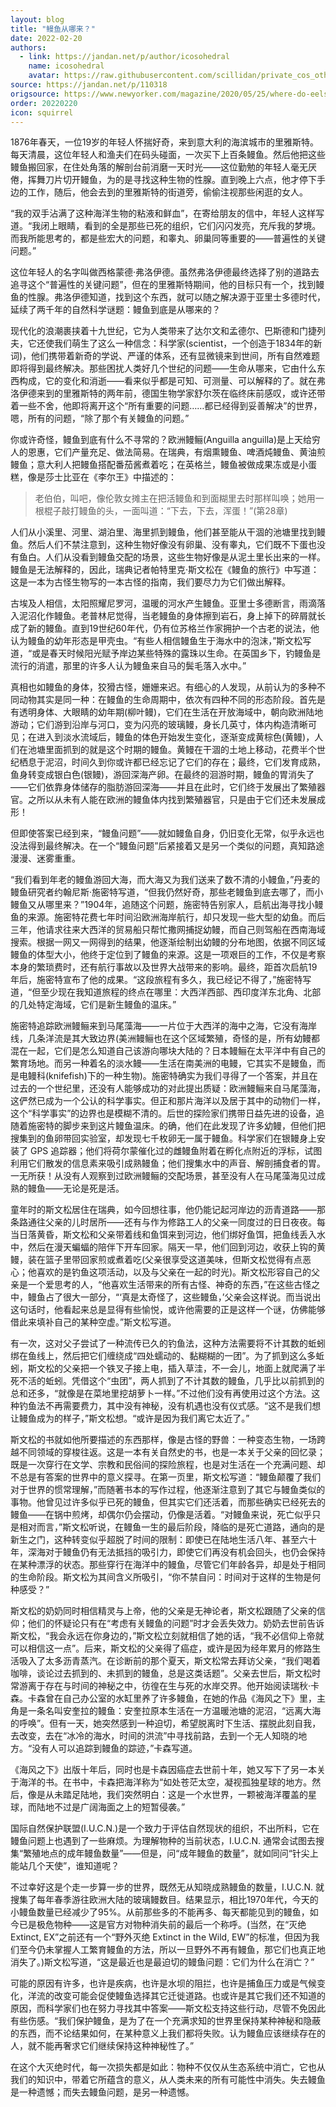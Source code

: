 ```yaml
---
layout: blog
title: "鳗鱼从哪来？"
date: 2022-02-20
authors:
  - link: https://jandan.net/p/author/icosohedral
    name: icosohedral
    avatar: https://raw.githubusercontent.com/scillidan/private_cos_others/main/avater/jin_grey.png
source: https://jandan.net/p/110318
origsource: https://www.newyorker.com/magazine/2020/05/25/where-do-eels-come-from
order: 20220220
icon: squirrel
---
```


1876年春天，一位19岁的年轻人怀揣好奇，来到意大利的海滨城市的里雅斯特。每天清晨，这位年轻人和渔夫们在码头碰面，一次买下上百条鳗鱼。然后他把这些鳗鱼搬回家，在住处角落的解剖台前消磨一天时光——这位勤勉的年轻人毫无厌倦，挥舞刀片切开鳗鱼，为的是寻找这种生物的性腺。直到晚上六点，他才停下手边的工作，随后，他会去到的里雅斯特的街道旁，偷偷注视那些闲逛的女人。

“我的双手沾满了这种海洋生物的粘液和鲜血”，在寄给朋友的信中，年轻人这样写道。“我闭上眼睛，看到的全是那些已死的组织，它们闪闪发亮，充斥我的梦境。而我所能思考的，都是些宏大的问题，和睾丸、卵巢同等重要的——普遍性的关键问题。”

这位年轻人的名字叫做西格蒙德·弗洛伊德。虽然弗洛伊德最终选择了别的道路去追寻这个“普遍性的关键问题”，但在的里雅斯特期间，他的目标只有一个，找到鳗鱼的性腺。弗洛伊德知道，找到这个东西，就可以随之解决源于亚里士多德时代，延续了两千年的自然科学谜题：鳗鱼到底是从哪来的？

现代化的浪潮裹挟着十九世纪，它为人类带来了达尔文和孟德尔、巴斯德和门捷列夫，它还使我们萌生了这么一种信念：科学家(scientist，一个创造于1834年的新词)，他们携带着新奇的学说、严谨的体系，还有显微镜来到世间，所有自然难题即将得到最终解决。那些困扰人类好几个世纪的问题——生命从哪来，它由什么东西构成，它的变化和消逝——看来似乎都是可知、可测量、可以解释的了。就在弗洛伊德来到的里雅斯特的两年前，德国生物学家舒尔茨在临终床前感叹，或许还带着一些不舍，他即将离开这个“所有重要的问题……都已经得到妥善解决”的世界，嗯，所有的问题，“除了那个有关鳗鱼的问题。”

你或许奇怪，鳗鱼到底有什么不寻常的？欧洲鳗鲡(Anguilla anguilla)是上天给穷人的恩惠，它们产量充足、做法简易。在瑞典，有烟熏鳗鱼、啤酒炖鳗鱼、黄油煎鳗鱼；意大利人把鳗鱼搭配番茄酱煮着吃；在英格兰，鳗鱼被做成果冻或是小蛋糕，像是莎士比亚在《李尔王》中描述的：

> 老伯伯，叫吧，像伦敦女摊主在把活鳗鱼和到面糊里去时那样叫唤；她用一根棍子敲打鳗鱼的头，一面叫道：“下去，下去，浑蛋！”(第28章)

人们从小溪里、河里、湖泊里、海里抓到鳗鱼，他们甚至能从干涸的池塘里找到鳗鱼。然后人们不禁注意到，这种生物好像没有卵巢、没有睾丸，它们既不下蛋也没有鱼白。人们从没看到鳗鱼交配的场景，这些生物好像是从泥土里长出来的一样。鳗鱼是无法解释的，因此，瑞典记者帕特里克·斯文松在《鳗鱼的旅行》中写道：这是一本为古怪生物写的一本古怪的指南，我们要尽力为它们做出解释。

古埃及人相信，太阳照耀尼罗河，温暖的河水产生鳗鱼。亚里士多德断言，雨滴落入泥沼化作鳗鱼。老普林尼觉得，当老鳗鱼的身体擦到岩石，身上掉下的碎屑就长成了新的鳗鱼。直到19世纪60年代，仍有位苏格兰作家拥护一个古老的说法，他认为鳗鱼的幼年形态是甲壳虫。“有些人相信鳗鱼生于海水中的泡沫，”斯文松写道，“或是春天时候阳光赋予岸边某些特殊的露珠以生命。在英国乡下，钓鳗鱼是流行的消遣，那里的许多人认为鳗鱼来自马的鬓毛落入水中。”

真相也如鳗鱼的身体，狡猾古怪，姗姗来迟。有细心的人发现，从前认为的多种不同动物其实是同一种：在鳗鱼的生命周期中，依次有四种不同的形态阶段。首先是有透明身体、大眼睛的幼年期(柳叶鳗)，它们在生活在开放海域中，朝向欧洲陆地游动；它们游到沿岸与河口，变为闪亮的玻璃鳗，身长几英寸，体内构造清晰可见；在进入到淡水流域后，鳗鱼的体色开始发生变化，逐渐变成黄棕色(黄鳗)，人们在池塘里面抓到的就是这个时期的鳗鱼。黄鳗在干涸的土地上移动，花费半个世纪栖息于泥沼，时间久到你或许都已经忘记了它们的存在；最终，它们发育成熟，鱼身转变成银白色(银鳗)，游回深海产卵。在最终的洄游时期，鳗鱼的胃消失了——它们依靠身体储存的脂肪游回深海——并且在此时，它们终于发展出了繁殖器官。之所以从未有人能在欧洲的鳗鱼体内找到繁殖器官，只是由于它们还未发展成形！

但即使答案已经到来，“鳗鱼问题”——就如鳗鱼自身，仍旧变化无常，似乎永远也没法得到最终解决。在一个“鳗鱼问题”后紧接着又是另一个类似的问题，真知路途漫漫、迷雾重重。

“我们看到年老的鳗鱼游回大海，而大海又为我们送来了数不清的小鳗鱼，”丹麦的鳗鱼研究者约翰尼斯·施密特写道，“但我仍然好奇，那些老鳗鱼到底去哪了，而小鳗鱼又从哪里来？”1904年，追随这个问题，施密特告别家人，启航出海寻找小鳗鱼的来源。施密特花费七年时间沿欧洲海岸航行，却只发现一些大型的幼鱼。而后三年，他请求往来大西洋的贸易船只帮忙撒网捕捉幼鳗，而自己则驾船在西南海域搜索。根据一网又一网得到的结果，他逐渐绘制出幼鳗的分布地图，依据不同区域鳗鱼的体型大小，他终于定位到了鳗鱼的来源。这是一项艰巨的工作，不仅是考察本身的繁琐费时，还有航行事故以及世界大战带来的影响。最终，距首次启航19年后，施密特宣布了他的成果。“这段旅程有多久，我已经记不得了，”施密特写道，“但至少现在我知道旅程的终点在哪里：大西洋西部、西印度洋东北角、北部的几处特定海域，它们是新生鳗鱼的温床。”

施密特追踪欧洲鳗鲡来到马尾藻海——一片位于大西洋的海中之海，它没有海岸线，几条洋流是其大致边界(美洲鳗鲡也在这个区域繁殖，奇怪的是，所有幼鳗都混在一起，它们是怎么知道自己该游向哪块大陆的？日本鳗鲡在太平洋中有自己的繁育场地。而另一种着名的淡水鳗——生活在南美洲的电鳗，它其实不是鳗鱼，而是电鳗科(knifefish)下的一种生物)。施密特确实为我们寻得了一个答案，并且在过去的一个世纪里，还没有人能够成功的对此提出质疑：欧洲鳗鲡来自马尾藻海，这俨然已成为一个公认的科学事实。但正和那片海洋以及居于其中的动物们一样，这个“科学事实”的边界也是模糊不清的。后世的探险家们携带日益先进的设备，追随着施密特的脚步来到这片鳗鱼温床。的确，他们在此发现了许多幼鳗，但他们把搜集到的鱼卵带回实验室，却发现七千枚卵无一属于鳗鱼。科学家们在银鳗身上安装了 GPS 追踪器；他们将荷尔蒙催化过的雌鳗鱼附着在孵化点附近的浮标，试图利用它们散发的信息素来吸引成熟鳗鱼；他们搜集水中的声音、解剖捕食者的胃。一无所获！从没有人观察到过欧洲鳗鲡的交配场景，甚至没有人在马尾藻海见过成熟的鳗鱼——无论是死是活。

童年时的斯文松居住在瑞典，如今回想往事，他仍能记起河岸边的沥青道路——那条路通往父亲的儿时居所——还有与作为修路工人的父亲一同度过的日日夜夜。每当日落黄昏，斯文松和父亲带着线和鱼饵来到河边，他们绑好鱼饵，把鱼线丢入水中，然后在漫天蝙蝠的陪伴下开车回家。隔天一早，他们回到河边，收获上钩的黄鳗，装在篮子里带回家煎或煮着吃(父亲很享受这道美味，但斯文松觉得有点恶心；他喜欢的是钓鱼这项活动，以及与父亲在一起的时光)。斯文松形容自己的父亲是一个爱思考的人，“他喜欢生活带来的所有古怪、神奇的东西，”在这些古怪之中，鳗鱼占了很大一部分，“‘真是太奇怪了，这些鳗鱼，’父亲会这样说。而当说出这句话时，他看起来总是显得有些愉悦，或许他需要的正是这样一个谜，仿佛能够借此来填补自己的某种空虚。”斯文松写道。

有一次，这对父子尝试了一种流传已久的钓鱼法，这种方法需要将不计其数的蚯蚓绑在鱼线上，然后把它们缠绕成“四处蠕动的、黏糊糊的一团”。为了抓到这么多蚯蚓，斯文松的父亲把一个铁叉子接上电，插入草洼，不一会儿，地面上就爬满了半死不活的蚯蚓。凭借这个“虫团”，两人抓到了不计其数的鳗鱼，几乎比以前抓到的总和还多，“就像是在菜地里挖胡萝卜一样。”不过他们没有再使用过这个方法。这种钓鱼法不再需要费力，其中没有神秘，没有机遇也没有仪式感。“这不是我们想让鳗鱼成为的样子，”斯文松想。“或许是因为我们离它太近了。”

斯文松的书就如他所要描述的东西那样，像是古怪的野兽：一种变态生物，一场跨越不同领域的穿梭往返。这是一本有关自然史的书，也是一本关于父亲的回忆录；既是一次穿行在文学、宗教和民俗间的探险旅程，也是对生活在一个充满问题、却不总是有答案的世界中的意义探寻。在第一页里，斯文松写道：“鳗鱼颠覆了我们对于世界的惯常理解，”而随著书本的写作过程，他逐渐注意到了其它与鳗鱼类似的事物。他曾见过许多似乎已死的鳗鱼，但其实它们还活着，而那些确实已经死去的鳗鱼——在锅中煎烤，却偶尔仍会摆动，仍像是活着。“对鳗鱼来说，死亡似乎只是相对而言，”斯文松听说，在鳗鱼一生的最后阶段，降临的是死亡道路，通向的是新生之门，这种转变似乎超脱了时间的限制：即使已在陆地生活八年、甚至六十年，深海对于鳗鱼仍有无法抵挡的吸引力，即使它们再没有机会回头，也仍会保持在某种漂浮的状态。那些穿行在海洋中的鳗鱼，尽管它们年龄各异，却是处于相同的生命阶段。斯文松为其间含义所吸引，“你不禁自问：时间对于这样的生物是何种感受？”

斯文松的奶奶同时相信精灵与上帝，他的父亲是无神论者，斯文松跟随了父亲的信仰；他们的怀疑论只有在“考虑有关鳗鱼的问题”时才会丢失效力。奶奶去世前告诉斯文松，“我会永远在你身边的，”斯文松立刻就相信了她的话，“我不必信仰上帝就可以相信这一点”。后来，斯文松的父亲得了癌症，或许是因为经年累月的修路生活吸入了太多沥青蒸汽。在诊断前的那个夏天，斯文松常去拜访父亲，“我们喝着咖啡，谈论过去抓到的、未抓到的鳗鱼，总是这类话题”。父亲去世后，斯文松时常游离于存在与时间的神秘之中，彷徨在生与死的水岸交界。他开始阅读瑞秋·卡森。卡森曾在自己办公室的水缸里养了许多鳗鱼，在她的作品《海风之下》里，主角是一条名叫安奎拉的鳗鱼：安奎拉原本生活在一方温暖池塘的泥沼，“远离大海的呼唤”。但有一天，她突然感到一种迫切，希望脱离时下生活、摆脱此刻自我，去改变，去在“冰冷的海水，时间的洪流”中寻找前路，去到一个无人知晓的地方。“没有人可以追踪到鳗鱼的踪迹，”卡森写道。

《海风之下》出版十年后，同时也是卡森因癌症去世前十年，她又写下了另一本关于海洋的书。在书中，卡森把海洋称为“如处苍茫太空，凝视孤独星球的地方。然后，像是从未踏足陆地，我们突然明白：这是一个水世界，一颗被海洋覆盖的星球，而陆地不过是广阔海面之上的短暂侵袭。”

国际自然保护联盟(I.U.C.N.)是一个致力于评估自然现状的组织，不出所料，它在鳗鱼问题上也遇到了一些麻烦。为理解物种的当前状态，I.U.C.N. 通常会试图去搜集“繁殖地点的成年鳗鱼数量”——但是，问“成年鳗鱼的数量”，就如同问“针尖上能站几个天使”，谁知道呢？

不过幸好这是个走一步算一步的世界，既然无从知晓成熟鳗鱼的数量，I.U.C.N. 就搜集了每年春季游往欧洲大陆的玻璃鳗数目。结果显示，相比1970年代，今天的小鳗鱼数量已经减少了95%。从前那些多的不能再多、每天都能见到的鳗鱼，如今已是极危物种——这是官方对物种消失前的最后一个称呼。(当然，在“灭绝 Extinct, EX”之前还有一个“野外灭绝 Extinct in the Wild, EW”的标准，但因为我们至今仍未掌握人工繁育鳗鱼的方法，所以一旦野外不再有鳗鱼，那它们也真正地消失了。)斯文松写道，“这是最近也是最迫切的鳗鱼问题：它们为什么在消亡？”

可能的原因有许多，也许是疾病，也许是水坝的阻拦，也许是捕鱼压力或是气候变化，洋流的改变可能会促使鳗鱼选择其它迁徙道路。也或许是其它我们还不知道的原因，而科学家们也在努力寻找其中答案——斯文松支持这些行动，尽管不免因此有些伤感。“我们保护鳗鱼，是为了在一个充满求知的世界里保持某种神秘和隐蔽的东西，而不论结果如何，在某种意义上我们都将失败。认为鳗鱼应该继续存在的人，就不能再奢求它们继续保持这种神秘性了。”

在这个大灭绝时代，每一次损失都是如此：物种不仅仅从生态系统中消亡，它也从我们的知识中，带着它所蕴含的意义，从人类未来的所有可能性中消失。失去鳗鱼是一种遗憾；而失去鳗鱼问题，是另一种遗憾。